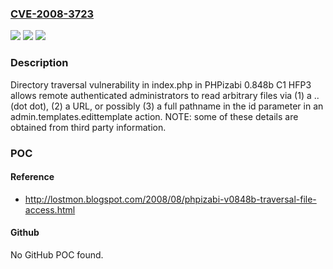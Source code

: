 ### [CVE-2008-3723](https://cve.mitre.org/cgi-bin/cvename.cgi?name=CVE-2008-3723)
![](https://img.shields.io/static/v1?label=Product&message=n%2Fa&color=blue)
![](https://img.shields.io/static/v1?label=Version&message=n%2Fa&color=blue)
![](https://img.shields.io/static/v1?label=Vulnerability&message=n%2Fa&color=brighgreen)

### Description

Directory traversal vulnerability in index.php in PHPizabi 0.848b C1 HFP3 allows remote authenticated administrators to read arbitrary files via (1) a .. (dot dot), (2) a URL, or possibly (3) a full pathname in the id parameter in an admin.templates.edittemplate action.  NOTE: some of these details are obtained from third party information.

### POC

#### Reference
- http://lostmon.blogspot.com/2008/08/phpizabi-v0848b-traversal-file-access.html

#### Github
No GitHub POC found.

